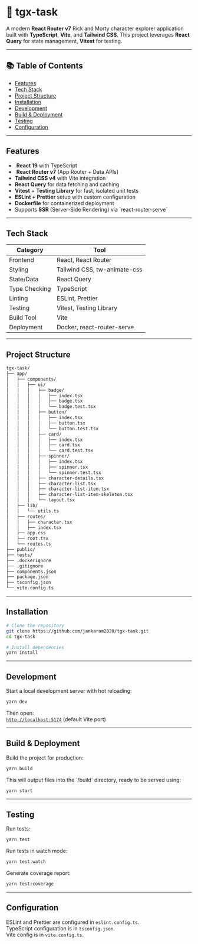 # 🧩 tgx-task

A modern **React Router v7** Rick and Morty character explorer application built with **TypeScript**, **Vite**, and **Tailwind CSS**. 
This project leverages **React Query** for state management, **Vitest** for testing.

---

## 📚 Table of Contents
- [Features](#features)
- [Tech Stack](#tech-stack)
- [Project Structure](#project-structure)
- [Installation](#installation)
- [Development](#development)
- [Build & Deployment](#build--deployment)
- [Testing](#testing)
- [Configuration](#configuration)

---

##  Features

- ️ **React 19** with TypeScript
- ️ **React Router v7** (App Router + Data APIs)
-  **Tailwind CSS v4** with Vite integration
-  **React Query** for data fetching and caching
-  **Vitest** + **Testing Library** for fast, isolated unit tests
-  **ESLint + Prettier** setup with custom configuration
-  **Dockerfile** for containerized deployment
-  Supports **SSR** (Server-Side Rendering) via \`react-router-serve\`

---

##  Tech Stack

| Category | Tool |
|-----------|------|
| Frontend | React, React Router |
| Styling | Tailwind CSS, tw-animate-css |
| State/Data | React Query |
| Type Checking | TypeScript |
| Linting | ESLint, Prettier |
| Testing | Vitest, Testing Library |
| Build Tool | Vite |
| Deployment | Docker, react-router-serve |

---

##  Project Structure

```bash
tgx-task/
├── app/
│   ├── components/
│   │   ├── ui/
│   │   │   ├── badge/
│   │   │   │   ├── index.tsx
│   │   │   │   ├── badge.tsx
│   │   │   │   └── badge.test.tsx
│   │   │   ├── button/
│   │   │   │   ├── index.tsx
│   │   │   │   ├── button.tsx
│   │   │   │   └── button.test.tsx
│   │   │   ├── card/
│   │   │   │   ├── index.tsx
│   │   │   │   ├── card.tsx
│   │   │   │   └── card.test.tsx
│   │   │   ├── spinner/
│   │   │   │   ├── index.tsx
│   │   │   │   ├── spinner.tsx
│   │   │   │   └── spinner.test.tsx
│   │   │   ├── character-details.tsx
│   │   │   ├── character-list.tsx
│   │   │   ├── character-list-item.tsx
│   │   │   ├── character-list-item-skeleton.tsx
│   │   │   └── layout.tsx
│   ├── lib/
│   │   └── utils.ts
│   ├── routes/
│   │   ├── character.tsx
│   │   ├── index.tsx
│   ├── app.css
│   ├── root.tsx
│   └── routes.ts
├── public/
├── tests/
├── .dockerignore
├── .gitignore
├── components.json
├── package.json
├── tsconfig.json
└── vite.config.ts
```

---

## Installation

```bash
# Clone the repository
git clone https://github.com/jankaram2020/tgx-task.git
cd tgx-task

# Install dependencies
yarn install
```

---

##  Development

Start a local development server with hot reloading:

```bash
yarn dev
```

Then open:  
 [`http://localhost:5174`](http://localhost:5174) (default Vite port)

---

##  Build & Deployment

Build the project for production:

```bash
yarn build
```

This will output files into the \`/build\` directory, ready to be served using:

```bash
yarn start
```
---

## Testing

Run tests:

```bash
yarn test
```

Run tests in watch mode:

```bash
yarn test:watch
```

Generate coverage report:

```bash
yarn test:coverage
```

---

## Configuration

ESLint and Prettier are configured in `eslint.config.ts`.  
TypeScript configuration is in `tsconfig.json`.  
Vite config is in `vite.config.ts`.
